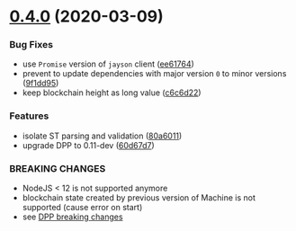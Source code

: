 # [0.4.0](https://github.com/dashevo/js-machine/compare/v0.3.0...v0.4.0) (2020-03-09)

### Bug Fixes

* use `Promise` version of `jayson` client ([ee61764](https://github.com/dashevo/js-machine/commit/ee6176417c8de106efd6e50d79ac42cecca4b693))
* prevent to update dependencies with major version `0` to minor versions ([9f1dd95](https://github.com/dashevo/js-machine/commit/9f1dd95fe2294de2d0a3157807eec9598d0f0db7))
* keep blockchain height as long value ([c6c6d22](https://github.com/dashevo/js-machine/commit/c6c6d2290901838b44ab64388ba7e1b5e9a3409e))

### Features

* isolate ST parsing and validation ([80a6011](https://github.com/dashevo/js-machine/commit/80a601104a3d6cb08126dd810f9995bfc3286acd))
* upgrade DPP to 0.11-dev ([60d67d7](https://github.com/dashevo/js-machine/commit/60d67d7bf113c2d0305a12b6f86fec3f695e8834))

### BREAKING CHANGES

* NodeJS < 12 is not supported anymore
* blockchain state created by previous version of Machine is not supported (cause error on start)
* see [DPP breaking changes](https://github.com/dashevo/js-dpp/blob/v0.11.0/CHANGELOG.md#0110-2020-03-09)
